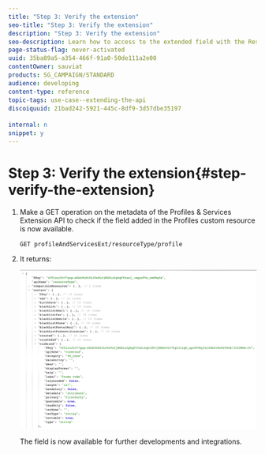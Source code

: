 ```yaml
---
title: "Step 3: Verify the extension"
seo-title: "Step 3: Verify the extension"
description: "Step 3: Verify the extension"
seo-description: Learn how to access to the extended field with the Rest API.
page-status-flag: never-activated
uuid: 35ba89a5-a354-466f-91a0-50de111a2e00
contentOwner: sauviat
products: SG_CAMPAIGN/STANDARD
audience: developing
content-type: reference
topic-tags: use-case--extending-the-api
discoiquuid: 21bad242-5921-445c-8df9-3d57dbe35197

internal: n
snippet: y
---
```


# Step 3: Verify the extension{#step-verify-the-extension}

1. Make a GET operation on the metadata of the Profiles & Services Extension API to check if the field added in the Profiles custom resource is now available.

   ```
   GET profileAndServicesExt/resourceType/profile
   ```

1. It returns:

   ![](assets/extendpandsapiview.png)

   The field is now available for further developments and integrations.

